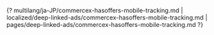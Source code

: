 {? multilang/ja-JP/commercex-hasoffers-mobile-tracking.md | localized/deep-linked-ads/commercex-hasoffers-mobile-tracking.md | pages/deep-linked-ads/commercex-hasoffers-mobile-tracking.md ?}
